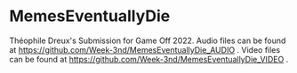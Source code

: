 # MemesEventuallyDie
 Théophile Dreux's Submission for Game Off 2022. Audio files can be found at https://github.com/Week-3nd/MemesEventuallyDie_AUDIO . Video files can be found at https://github.com/Week-3nd/MemesEventuallyDie_VIDEO .